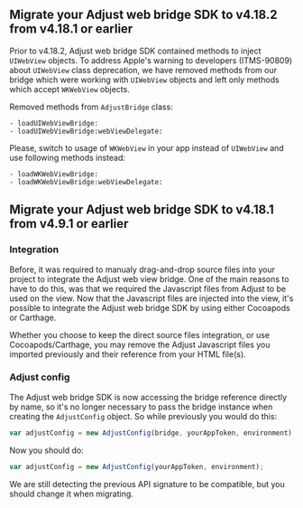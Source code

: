 ## Migrate your Adjust web bridge SDK to v4.18.2 from v4.18.1 or earlier

Prior to v4.18.2, Adjust web bridge SDK contained methods to inject `UIWebView` objects. To address Apple's warning to developers (ITMS-90809) about `UIWebView` class deprecation, we have removed methods from our bridge which were working with `UIWebView` objects and left only methods which accept `WKWebView` objects.

Removed methods from `AdjustBridge` class:

```objc
- loadUIWebViewBridge:
- loadUIWebViewBridge:webViewDelegate:
```

Please, switch to usage of `WKWebView` in your app instead of `UIWebView` and use following methods instead:

```objc
- loadWKWebViewBridge:
- loadWKWebViewBridge:webViewDelegate:
```

## Migrate your Adjust web bridge SDK to v4.18.1 from v4.9.1 or earlier

### Integration

Before, it was required to manualy drag-and-drop source files into your project to integrate the Adjust web view bridge. One of the main reasons to have to do this, was that we required the Javascript files from Adjust to be used on the view. Now that the Javascript files are injected into the view, it's possible to integrate the Adjust web bridge SDK by using either Cocoapods or Carthage.

Whether you choose to keep the direct source files integration, or use Cocoapods/Carthage, you may remove the Adjust Javascript files you imported previously and their reference from your HTML file(s).

### Adjust config

The Adjust web bridge SDK is now accessing the bridge reference directly by name, so it's no longer necessary to pass
the bridge instance when creating the `AdjustConfig` object. So while previously you would do this:

```js
var adjustConfig = new AdjustConfig(bridge, yourAppToken, environment);
```

Now you should do:

```js
var adjustConfig = new AdjustConfig(yourAppToken, environment);
```

We are still detecting the previous API signature to be compatible, but you should change it when migrating.
